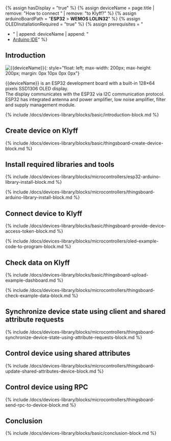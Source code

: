 
{% assign hasDisplay = "true" %}
{% assign deviceName = page.title | remove: "How to connect " | remove: "to Klyff?" %}
{% assign arduinoBoardPath = "**ESP32** > **WEMOS LOLIN32**" %}
{% assign OLEDInstallationRequired = "true" %}
{% assign prerequisites = "
- " | append: deviceName | append: "
- [Arduino IDE](https://www.arduino.cc/en/software)"
 %}

## Introduction

![{{deviceName}}](/images/devices-library/{{page.deviceImageFileName}}){: style="float: left; max-width: 200px; max-height: 200px; margin: 0px 10px 0px 0px"}

{{deviceName}} is an ESP32 development board with a built-in 128×64 pixels SSD1306 OLED display.  
The display communicates with the ESP32 via I2C communication protocol.  
ESP32 has integrated antenna and power amplifier, low noise amplifier, filter and supply management module.

{% include /docs/devices-library/blocks/basic/introduction-block.md %}

## Create device on Klyff

{% include /docs/devices-library/blocks/basic/thingsboard-create-device-block.md %}

## Install required libraries and tools

{% include /docs/devices-library/blocks/microcontrollers/esp32-arduino-library-install-block.md %}

{% include /docs/devices-library/blocks/microcontrollers/thingsboard-arduino-library-install-block.md %}

## Connect device to Klyff 

{% include /docs/devices-library/blocks/basic/thingsboard-provide-device-access-token-block.md %}

{% include /docs/devices-library/blocks/microcontrollers/oled-example-code-to-program-block.md %}

## Check data on Klyff

{% include /docs/devices-library/blocks/basic/thingsboard-upload-example-dashboard.md %}

{% include /docs/devices-library/blocks/microcontrollers/thingsboard-check-example-data-block.md %}

## Synchronize device state using client and shared attribute requests

{% include /docs/devices-library/blocks/microcontrollers/thingsboard-synchronize-device-state-using-attribute-requests-block.md %}

## Control device using shared attributes

{% include /docs/devices-library/blocks/microcontrollers/thingsboard-update-shared-attributes-device-block.md %}

## Control device using RPC

{% include /docs/devices-library/blocks/microcontrollers/thingsboard-send-rpc-to-device-block.md %}

## Conclusion
{% include /docs/devices-library/blocks/basic/conclusion-block.md %}
 